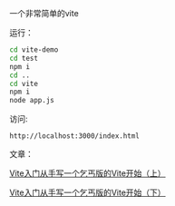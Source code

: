 一个非常简单的vite

运行：

```bash
cd vite-demo
cd test
npm i
cd ..
cd vite
npm i
node app.js
```

访问:

```
http://localhost:3000/index.html
```

文章：

[Vite入门从手写一个乞丐版的Vite开始（上）](https://juejin.cn/post/7142878515380092959)

[Vite入门从手写一个乞丐版的Vite开始（下）](https://juejin.cn/post/7143217994242457613)
